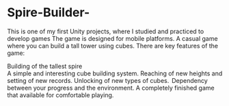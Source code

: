 # Spire-Builder-
This is one of my first Unity projects, where I studied and practiced to develop games
The game is designed for mobile platforms.
A casual game where you can build a tall tower using cubes. There are key features of the game: 

Building of the tallest spire  
A simple and interesting cube building system. 
Reaching of new heights and setting of new records. 
Unlocking of new types of cubes.  
Dependency between your progress and the environment. 
A completely finished game that available for comfortable playing. 

